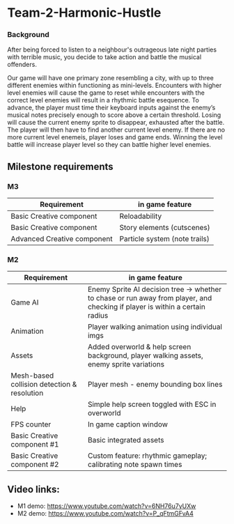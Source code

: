 # Team-2-Harmonic-Hustle

### Background

After being forced to listen to a neighbour's outrageous late night parties with terrible music, you decide to take action and battle the musical offenders. 

Our game will have one primary zone resembling a city, with up to three different enemies within functioning as mini-levels. Encounters with higher level enemies will cause the game to reset while encounters with the correct level enemies will result in a rhythmic battle esequence. To advance, the player must time their keyboard inputs against the enemy’s musical notes precisely enough to score above a certain threshold. Losing will cause the current enemy sprite to disappear, exhausted after the battle. The player will then have to find another current level enemy. If there are no more current level enemeis, player loses and game ends. Winning the level battle will increase player level so they can battle higher level enemies.

## Milestone requirements

### M3
| Requirement  | in game feature |
| ------------- | ------------- |
| Basic Creative component | Reloadability |
| Basic Creative component  | Story elements (cutscenes) |
| Advanced Creative component  | Particle system (note trails) |

### M2
| Requirement  | in game feature |
| ------------- | ------------- |
| Game AI  | Enemy Sprite AI decision tree -> whether to chase or run away from player, and checking if player is within a certain radius   |
| Animation  | Player walking animation using individual imgs  |
| Assets  | Added overworld & help screen background, player walking assets, enemy sprite variations  |
| Mesh-based collision detection & resolution  | Player mesh - enemy bounding box lines  |
| Help  | Simple help screen toggled with ESC in overworld  |
| FPS counter  | In game caption window |
| Basic Creative component #1 | Basic integrated assets |
| Basic Creative component #2  | Custom feature: rhythmic gameplay; calibrating note spawn times |

## Video links:
* M1 demo: https://www.youtube.com/watch?v=6NH76u7yUXw
* M2 demo: https://www.youtube.com/watch?v=P_qFtmGFvA4


